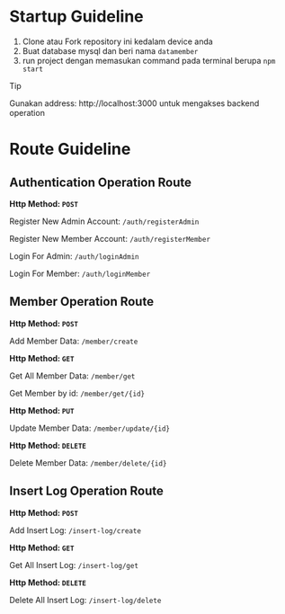 # Startup Guideline
1. Clone atau Fork repository ini kedalam device anda
2. Buat database mysql dan beri nama `datamember`
3. run project dengan memasukan command pada terminal berupa `npm start`

> [!TIP]
> Gunakan address: http://localhost:3000 untuk mengakses backend operation

# Route Guideline
## Authentication Operation Route
**Http Method: `POST`**

Register New Admin Account: `/auth/registerAdmin`

Register New Member Account: `/auth/registerMember`

Login For Admin: `/auth/loginAdmin`

Login For Member: `/auth/loginMember`

## Member Operation Route
**Http Method: `POST`**

Add Member Data: `/member/create`

**Http Method: `GET`**

Get All Member Data: `/member/get`

Get Member by id: `/member/get/{id}`

**Http Method: `PUT`**

Update Member Data: `/member/update/{id}`

**Http Method: `DELETE`**

Delete Member Data: `/member/delete/{id}`

## Insert Log Operation Route
**Http Method: `POST`**

Add Insert Log: `/insert-log/create`

**Http Method: `GET`**

Get All Insert Log: `/insert-log/get`

**Http Method: `DELETE`**

Delete All Insert Log: `/insert-log/delete`


